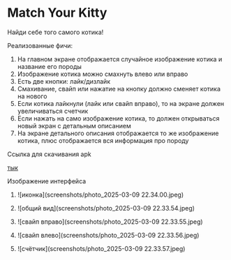 # Match Your Kitty

Найди себе того самого котика!

Реализованные фичи:

1.	На главном экране отображается случайное изображение котика и название его породы
2.	Изображение котика можно смахнуть влево или вправо
3.	Есть две кнопки: лайк/дизлайк
4.	Смахивание, свайп или нажатие на кнопку должно сменяет котика на нового
5.	Если котика лайкнули (лайк или свайп вправо), то на экране должен увеличиваться счетчик
6.	Если нажать на само изображение котика, то должен открываться новый экран с детальным описанием
7.	На экране детального описания отображается то же изображение котика, плюс отображается вся информация про породу


Ссылка для скачивания apk

[тык](app-release.apk)


Изображение интерфейса
1. ![иконка](screenshots/photo_2025-03-09 22.34.00.jpeg)

2. ![общий вид](screenshots/photo_2025-03-09 22.33.54.jpeg)

3. ![свайп вправо](screenshots/photo_2025-03-09 22.33.55.jpeg)

4. ![свайп влево](screenshots/photo_2025-03-09 22.33.56.jpeg)

5. ![счётчик](screenshots/photo_2025-03-09 22.33.57.jpeg)
